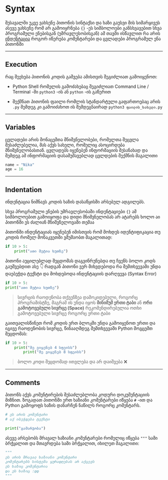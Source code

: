 # Syntax

შესავალში უკვე ვახსენე პითონის სინტაქსი და ხაზი გაუსვი მის სიმარყივეს ასევე ვახსენე რომ არ გამოიყრნება `{}` -ეს სიმბოლოები განსხვავებით სხვა პროგრამული ენებისგან (უმრავლესობისგან) ამ თავში ისწავლით რა არის [ინდენტაცია](#Indentation) როგორ იწერება კომენტარები და ცვლადები პროგრამულ ენა პითონში

-------------

## Execution

რაც შეეხება პითონის კოდის გაშვება 
ამისთვის შეგიძლიათ გამოიყენოთ:
- Python Shell რომელის გამოძახებაც შეგიძლიათ 
Command Line / Terminal -ში `python3` -ის ან `python` -ის გაწერით

- შექმნათ პითონის ფაილი რომლის სტანდარტული 
გაფართოებაც არის `.py` შემდეგ კი გამოიძახოთ 
ის შემდეგნაირად `python3 ფაილის_სახელი.py`

-------------

## Variables

ცვლადები არის მონაცემთა მნიშვნელობები, 
რომელთა შეცვლა შესაძლებელია, მას აქვს სახელი, 
რომელიც ასოცირდება მნიშვნელობასთან. ცვლადებს იყენებენ ინფორმაციის შესანახად და შემდეგ ამ ინფორმაციის დასამუშავებლად
ცვლდების შექმნის მაგალითი

```python
name = "Nika"
age = 16
```

----------
## Indentation

ინდენტაცია ნიშნავს კოდის ხაზის დასაწყისში არსებულ ადგილებს.

სხვა პროგრამული ენების უმრავლესობაში ინდენტაციები `{}` ამ სიმბოლოებით გამოიყოფა და დიდი მნიშვნელობას არ ატარებს ხოლო აი პითონში ეს ძალიან მნიშვნელოვამი თემაა

პითონში ინდენტაციას იყენებენ იმისთვის რომ მოხდეს იდენტიფიკაცია თუ კოდის რომელ მონაკვეთში ვმუშაობთ 
მაგალითად:

```python
if 10 > 5:
    print("ათი მეტია ხუთზე")
```

პითონი აუცილებლად შეცდომას დაგვინრუნებდა თუ ჩვენს ბოლო კოდს გაუშვებდით ასე 👇 რადგან პითონი ვერ მიხვდებოდა რა შემთხვევაში უნდა დაებეჭდა ტექსტი და მოხდებოდა ინდენტაციის დარღვევა (Syntax Error)
```python
if 10 > 5:
print("ათი მეტია ხუთზე")
```

> სივრცის რაოდენობა თქვენზეა დამოკიდებული, როგორც პროგრამისტზე, მაგრამ ის უნდა იყოს __მინიმუმ ერთი ტაბი__ ან __ორი გამოტოვებული სივრცე (Space)__ რეკომენდირებულია ოთხი გამოტოვებული სივრცე როგორც ერთი ტაბი

გაითვალისწინეთ რომ კოდის ერთ ბლოკში უნდა გამოიყენოთ ერთი და იგივე რაოდენობის სივრცე, წინააღმდეგ შემთხვევაში Python მოგცემთ შეცდომას:
```python
if 10 > 5:
    print("მე ვიყენებ 4 სფეისს")
        print("მე ვიყენებ 8 სფეისს")
```

> ბოლო კოდი შეცდომად ითვლება და არ დაიშვება ❌

-----------

## Comments
პითონს აქვს კომენტირების შესაძლებლობა კოდური დოკუმენტაციის მიზნით.
ზოგადათ პითონში ერთ ხაზიანი კომენტარები იწყება `#` -ით და Python გამოყოფს ხაზის დანარჩენ ნაწილს როგორც კომენტარს.

```python
# ეს არის კომენტარი
# აქ იბეჭდება ტექსტი

print("გამარჯობა")
```

ასევე არსებობს მრავალ ხაზიანი კომენტარები რომელიც იწყება `"""` სამი ბრჭყალით და მთავრდება სამი ბრჭყალით, იხილეთ მაგალითი:
```python
"""
ეს არის მრავალ ხაზიანი კომენტარი
კომენტარებს სისტემა ყურადღებას არ აქცევს
ეს ხაზიც კომენტარია
და ეს ხაზიც :დდ
"""
```
